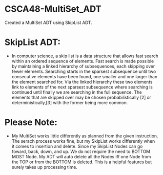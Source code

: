 # CSCA48-MultiSet_ADT
Created a MultiSet ADT using SkipList ADT.


# SkipList ADT:

* In computer science, a skip list is a data structure that allows fast search within an ordered sequence of elements. Fast search is made possible by maintaining a linked hierarchy of subsequences, each skipping over fewer elements. Searching starts in the sparsest subsequence until two consecutive elements have been found, one smaller and one larger than the element searched for. Via the linked hierarchy these two elements link to elements of the next sparsest subsequence where searching is continued until finally we are searching in the full sequence. The elements that are skipped over may be chosen probabilistically [2] or deterministically,[3] with the former being more common.

# Please Note:

* My MultiSet works little differently as planned from the given instruction. The serach process works fine, but my SkipList works differently when it comes to insertion and delete. Since my SkipList Nodes can go foward, back, down, and up. We do not require the need to BOTTOM MOST Node. My ADT will auto delete all the Nodes iff one Node from the TOP or from the BOTTOM is deleted. This is a helpful features but surely takes up processing time.
